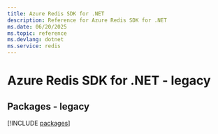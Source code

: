 ```yaml
---
title: Azure Redis SDK for .NET
description: Reference for Azure Redis SDK for .NET
ms.date: 06/20/2025
ms.topic: reference
ms.devlang: dotnet
ms.service: redis
---
```

# Azure Redis SDK for .NET - legacy
## Packages - legacy
[!INCLUDE [packages](redis-index.md)]